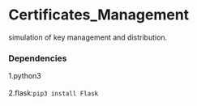 # Certificates_Management
simulation of key management and distribution.

### Dependencies
1.python3<br/><br/>
2.flask:`pip3 install Flask`
